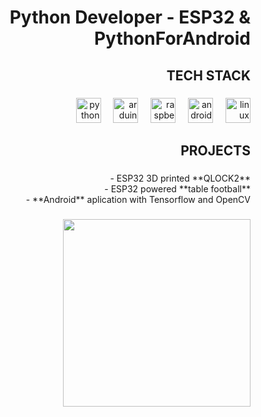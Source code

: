<h1 align="right">Python Developer - ESP32 & PythonForAndroid</h1>

###

<h2 align="right">TECH STACK</h2>

###

<div align="right">
  <img src="https://cdn.jsdelivr.net/gh/devicons/devicon/icons/python/python-original.svg" height="40" alt="python logo"  />
  <img width="12" />
  <img src="https://skillicons.dev/icons?i=arduino" height="40" alt="arduino logo"  />
  <img width="12" />
  <img src="https://cdn.jsdelivr.net/gh/devicons/devicon/icons/raspberrypi/raspberrypi-original.svg" height="40" alt="raspberrypi logo"  />
  <img width="12" />
  <img src="https://cdn.jsdelivr.net/gh/devicons/devicon/icons/android/android-original.svg" height="40" alt="android logo"  />
  <img width="12" />
  <img src="https://cdn.jsdelivr.net/gh/devicons/devicon/icons/linux/linux-original.svg" height="40" alt="linux logo"  />
</div>

###

<h2 align="right">PROJECTS</h2>

###

<p align="right">- ESP32 3D printed **QLOCK2**<br>- ESP32 powered **table football**<br>- **Android** aplication with Tensorflow and OpenCV</p>

###

<div align="right">
  <img height="300" src="https://media1.tenor.com/m/ICtCsyRQezoAAAAC/esp32.gif"  />
</div>

###
